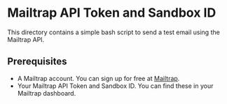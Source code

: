 # Mailtrap API Token and Sandbox ID
This directory contains a simple bash script to send a test email using the Mailtrap API.

## Prerequisites
- A Mailtrap account. You can sign up for free at [Mailtrap](https://mailtrap.io/).
- Your Mailtrap API Token and Sandbox ID. You can find these in your Mailtrap dashboard.